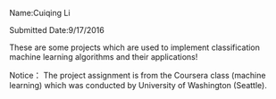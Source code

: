 Name:Cuiqing Li

Submitted Date:9/17/2016

These are some projects which are used to implement classification machine learning algorithms and their applications! 

Notice： The project assignment is from the Coursera class (machine learning) which was conducted by University of Washington (Seattle).